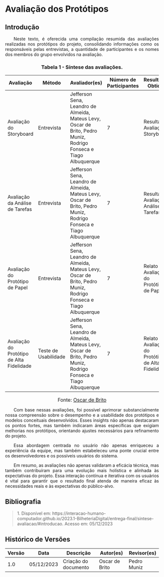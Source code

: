 # Avaliação dos Protótipos

## Introdução

<p align="justify">&emsp;&emsp;Neste texto, é oferecida uma compilação resumida das avaliações realizadas nos protótipos do projeto, consolidando informações como os responsáveis pelas entrevistas, a quantidade de participantes e os nomes dos membros do grupo envolvidos na avaliação.</p>

<center>

### Tabela 1 - Síntese das avaliações.

</center>

| Avaliação                        | Método               | Avaliador(es)                                               | Número de Participantes | Resultados Obtidos                                      |
|----------------------------------|----------------------|------------------------------------------------------------|--------------------------|---------------------------------------------------------|
| Avaliação do Storyboard           | Entrevista           | Jefferson Sena, Leandro de Almeida, Mateus Levy, Oscar de Brito, Pedro Muniz, Rodrigo Fonseca e Tiago Albuquerque  | 7                        | Resultado Avaliação Storyboard                           |
| Avaliação da Análise de Tarefas   | Entrevista           | Jefferson Sena, Leandro de Almeida, Mateus Levy, Oscar de Brito, Pedro Muniz, Rodrigo Fonseca e Tiago Albuquerque  | 7                        | Resultado Avaliação Análise de Tarefas                   |
| Avaliação do Protótipo de Papel   | Entrevista           | Jefferson Sena, Leandro de Almeida, Mateus Levy, Oscar de Brito, Pedro Muniz, Rodrigo Fonseca e Tiago Albuquerque                               | 7                        | Relato Avaliação do Protótipo de Papel                   |
| Avaliação do Protótipo de Alta Fidelidade | Teste de Usabilidade | Jefferson Sena, Leandro de Almeida, Mateus Levy, Oscar de Brito, Pedro Muniz, Rodrigo Fonseca e Tiago Albuquerque  | 7                        | Relato Avaliação do Protótipo de Alta Fidelidade        |

<font size="3"><p style="text-align: center">Fonte: <a href="https://github.com/OscarDeBrito" target="_blank">Oscar de Brito</a> </font>

<p align="justify">&emsp;&emsp;Com base nessas avaliações, foi possível aprimorar substancialmente nossa compreensão sobre o desempenho e a usabilidade dos protótipos e modelos conceituais desenvolvidos. Esses insights não apenas destacaram os pontos fortes, mas também indicaram áreas específicas que exigiam melhorias nos protótipos, orientando ajustes necessários para refinamento do projeto.</p>

<p align="justify">&emsp;&emsp;Essa abordagem centrada no usuário não apenas enriqueceu a experiência da equipe, mas também estabeleceu uma ponte crucial entre os desenvolvedores e os possíveis usuários do sistema.</p> 

<p align="justify">&emsp;&emsp;Em resumo, as avaliações não apenas validaram a eficácia técnica, mas também contribuíram para uma evolução mais holística e alinhada às expectativas do projeto. Essa interação contínua e iterativa com os usuários é vital para garantir que o resultado final atenda de maneira eficaz às necessidades reais e às expectativas do público-alvo.</p>







## Bibliografia

> <p id=""> 1. Disponível em: https://interacao-humano-computador.github.io/2023.1-BilheteriaDigital/entrega-final/sintese-avaliacao/#introducao. Acesso em: 05/12/2023</p>

## Histórico de Versões

| Versão | Data       | Descrição            | Autor(es)        | Revisor(es)    |
|--------|------------|----------------------|-------------------|----------------|
| 1.0    | 05/12/2023 | Criação do documento | Oscar de Brito   | Pedro Muniz |

